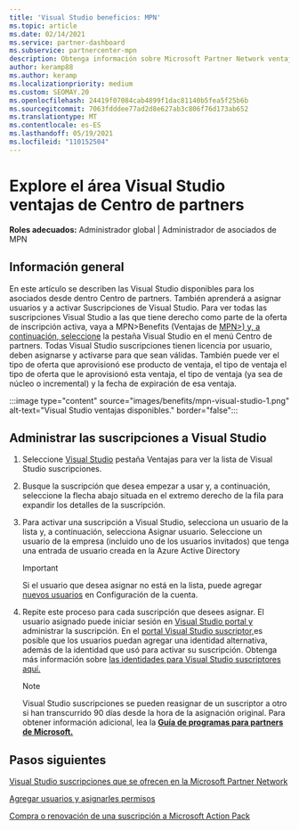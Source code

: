 ```yaml
---
title: 'Visual Studio beneficios: MPN'
ms.topic: article
ms.date: 02/14/2021
ms.service: partner-dashboard
ms.subservice: partnercenter-mpn
description: Obtenga información sobre Microsoft Partner Network ventajas de mpn (MPN) para Suscripciones de Visual Studio
author: keramp88
ms.author: keramp
ms.localizationpriority: medium
ms.custom: SEOMAY.20
ms.openlocfilehash: 24419f07084cab4899f1dac81140b5fea5f25b6b
ms.sourcegitcommit: 7063fdddee77ad2d8e627ab3c806f76d173ab652
ms.translationtype: MT
ms.contentlocale: es-ES
ms.lasthandoff: 05/19/2021
ms.locfileid: "110152504"
---
```

# <a name="explore-the-visual-studio-benefits-area-in-partner-center"></a>Explore el área Visual Studio ventajas de Centro de partners

**Roles adecuados:** Administrador global | Administrador de asociados de MPN

## <a name="overview"></a>Información general

En este artículo se describen las Visual Studio disponibles para los asociados desde dentro Centro de partners. También aprenderá a asignar usuarios y a activar Suscripciones de Visual Studio. Para ver todas las suscripciones Visual Studio a las que tiene derecho como parte de la oferta de inscripción activa, vaya a MPN>Benefits (Ventajas de  [MPN>) y, a continuación, seleccione](https://partner.microsoft.com/dashboard/mpn/membership/benefits/visualstudio) la pestaña Visual Studio en el menú Centro de partners. Todas Visual Studio suscripciones tienen licencia por usuario, deben asignarse y activarse para que sean válidas. También puede ver el tipo de oferta que aprovisionó ese producto de ventaja, el tipo de ventaja el tipo de oferta que le aprovisionó esta ventaja, el tipo de ventaja (ya sea de núcleo o incremental) y la fecha de expiración de esa ventaja.

:::image type="content" source="images/benefits/mpn-visual-studio-1.png" alt-text="Visual Studio ventajas disponibles." border="false":::

## <a name="manage-visual-studio-subscriptions"></a>Administrar las suscripciones a Visual Studio

1. Seleccione [Visual Studio](https://partner.microsoft.com/dashboard/mpn/membership/benefits/visualstudio) pestaña Ventajas para ver la lista de Visual Studio suscripciones.

2. Busque la suscripción que desea empezar a usar y, a continuación, seleccione la flecha abajo situada en el extremo derecho de la fila para expandir los detalles de la suscripción.

3. Para activar una suscripción a Visual Studio, selecciona un usuario de la lista y, a continuación, selecciona Asignar usuario. Seleccione un usuario de la empresa (incluido uno de los usuarios invitados) que tenga una entrada de usuario creada en la Azure Active Directory

   > [!IMPORTANT]
   > Si el usuario que desea asignar no está en la lista, puede agregar [nuevos usuarios](create-user-accounts-and-set-permissions.md) en Configuración de la cuenta.

4. Repite este proceso para cada suscripción que desees asignar. El usuario asignado puede iniciar sesión en [Visual Studio portal y](https://my.visualstudio.com/) administrar la suscripción. En el [portal Visual Studio suscriptor,](https://my.visualstudio.com/?wt.mc_id=o%7Emsft%7Edocs)es posible que los usuarios puedan agregar una identidad alternativa, además de la identidad que usó para activar su suscripción. Obtenga más información sobre [las identidades para Visual Studio suscriptores aquí.](/visualstudio/subscriptions/vs-alternate-identity)

   > [!Note]
   > Visual Studio suscripciones se pueden reasignar de un suscriptor a otro si han transcurrido 90 días desde la hora de la asignación original. Para obtener información adicional, lea la **[Guía de programas para partners de Microsoft.](https://aka.ms/partner-benefits-use-guide)**

## <a name="next-steps"></a>Pasos siguientes

[Visual Studio suscripciones que se ofrecen en la Microsoft Partner Network](/visualstudio/subscriptions/program-mpn)

[Agregar usuarios y asignarles permisos](create-user-accounts-and-set-permissions.md)

[Compra o renovación de una suscripción a Microsoft Action Pack](mpn-get-action-pack.md)
